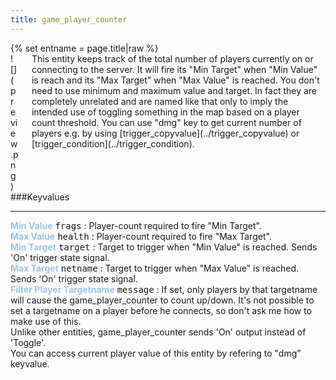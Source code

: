 ```yaml
---
title: game_player_counter
---
```

<div>{% set entname = page.title|raw %}</div>
<div class="container previewimg">
<div class="columns">
<div class="imagepadding column col-auto" markdown="1">![](preview.png)</div>
<div class="column entityentry" markdown="1">This entity keeps track of the total number of players currently on or connecting to the server. It will fire its "Min Target" when "Min Value" is reach and its "Max Target" when "Max Value" is reached. You don't need to use minimum and maximum value and target. In fact they are completely unrelated and are named like that only to imply the intended use of toggling something in the map based on a player count threshold. You can use "dmg" key to get current number of players e.g. by using [trigger_copyvalue](../trigger_copyvalue) or [trigger_condition](../trigger_condition).</div>
</div>
</div>
###Keyvalues
<hr>
<div class="entityentry" markdown="1">
<span style="color:#9fc5e8;"><b>Min Value</b></span> <kbd  class="tooltip" data-tooltip="integer">frags</kbd> :
Player-count required to fire "Min Target".
</div>
<div class="entityentry" markdown="1">
<span style="color:#9fc5e8;"><b>Max Value</b></span> <kbd  class="tooltip" data-tooltip="integer">health</kbd> :
Player-count required to fire "Max Target".
</div>
<div class="entityentry" markdown="1">
<span style="color:#9fc5e8;"><b>Min Target</b></span> <kbd  class="tooltip" data-tooltip="target_destination">target</kbd> :
Target to trigger when "Min Value" is reached. Sends 'On' trigger state signal.
</div>
<div class="entityentry" markdown="1">
<span style="color:#9fc5e8;"><b>Max Target</b></span> <kbd  class="tooltip" data-tooltip="target_destination">netname</kbd> :
Target to trigger when "Max Value" is reached. Sends 'On' trigger state signal.
</div>
<div class="entityentry" markdown="1">
<span style="color:#9fc5e8;"><b>Filter Player Targetname</b></span> <kbd  class="tooltip" data-tooltip="String">message</kbd> :
If set, only players by that targetname will cause the game_player_counter to count up/down. It's not possible to set a targetname on a player before he connects, so don't ask me how to make use of this.
</div>
<div class="notices blue">Unlike other entities, game_player_counter sends 'On' output instead of 'Toggle'.</div>
<div class="notices red">You can access current player value of this entity by refering to "dmg" keyvalue.</div>
